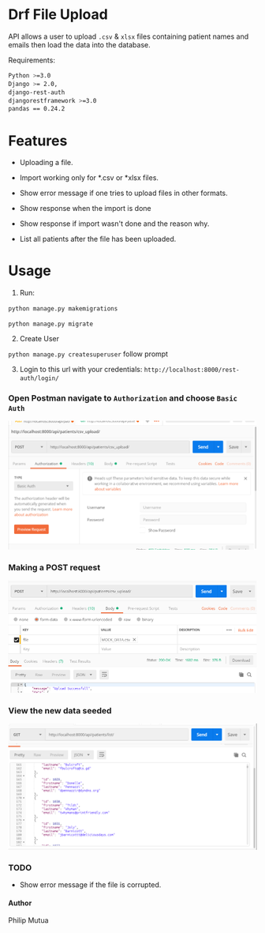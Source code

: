 # Drf File Upload

API allows a user to upload `.csv` & `xlsx` files containing patient names and emails then load the data into the database.

Requirements:
```bash
Python >=3.0
Django >= 2.0,
django-rest-auth
djangorestframework >=3.0
pandas == 0.24.2
```

# Features

- Uploading a file.

- Import working only for *.csv or *xlsx files.

- Show error message if one tries to upload files in other formats.

- Show response when the import is done

- Show response if import wasn't done and the reason why.

- List all patients after the file has been uploaded.


# Usage 

1. Run:

`python manage.py makemigrations`

`python manage.py migrate`


2. Create User

`python manage.py createsuperuser` follow prompt


3. Login to this url with your credentials: `http://localhost:8000/rest-auth/login/`


### Open Postman navigate to `Authorization` and choose  `Basic Auth`


![alt text](/static/postman.PNG)


### Making a POST request


![alt text](/static/postman01.PNG)


### View the new data seeded 

![alt text](/static/postman03.PNG)

### TODO 

- Show error message if the file is corrupted.



#### Author 

Philip Mutua 
